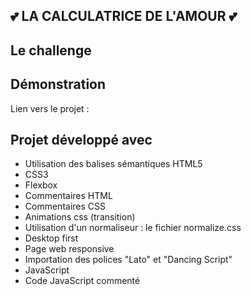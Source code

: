 ## 💕 LA CALCULATRICE DE L'AMOUR 💕

## Le challenge

## Démonstration

Lien vers le projet :

## Projet développé avec

- Utilisation des balises sémantiques HTML5
- CSS3
- Flexbox
- Commentaires HTML
- Commentaires CSS
- Animations css (transition)
- Utilisation d'un normaliseur : le fichier normalize.css
- Desktop first
- Page web responsive
- Importation des polices "Lato" et "Dancing Script"
- JavaScript
- Code JavaScript commenté
